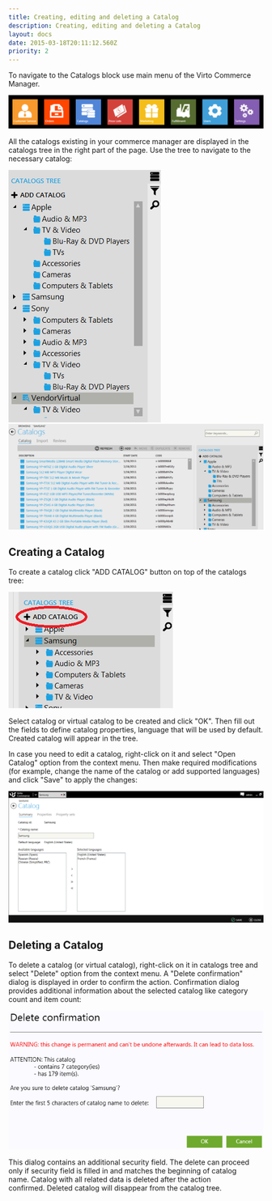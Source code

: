 ```yaml
---
title: Creating, editing and deleting a Catalog
description: Creating, editing and deleting a Catalog
layout: docs
date: 2015-03-18T20:11:12.560Z
priority: 2
---
```

To navigate to the Catalogs block use main menu of the Virto Commerce Manager.

<img src="../../../assets/images/docs/001-catalogs-in-bar.PNG" />

All the catalogs existing in your commerce manager are displayed in the catalogs tree in the right part of the page. Use the tree to navigate to the necessary catalog:

<img src="../../../assets/images/docs/002-catalog-tree.PNG" />

<img src="../../../assets/images/docs/003-view-catalog.PNG" />

## Creating a Catalog

To create a catalog click "ADD CATALOG" button on top of the catalogs tree:

<img src="../../../assets/images/docs/008-added-catalog.PNG" />

Select catalog or virtual catalog to be created and click "OK". Then fill out the fields to define catalog properties, language that will be used by default. Created catalog will appear in the tree.

In case you need to edit a catalog, right-click on it and select "Open Catalog" option from the context menu. Then make required modifications (for example, change the name of the catalog or add supported languages) and click "Save" to apply the changes:

<img src="../../../assets/images/docs/011-edit-catalog.PNG" />

## Deleting a Catalog

To delete a catalog (or virtual catalog), right-click on it in catalogs tree and select "Delete" option from the context menu. A "Delete confirmation" dialog is displayed in order to confirm the action. Confirmation dialog provides additional information about the selected catalog like category count and item count:

<img src="../../../assets/images/docs/ConfirmationCatalogDelete.PNG" />

This dialog contains an additional security field. The delete can proceed only if security field is filled in and matches the beginning of catalog name. Catalog with all related data is deleted after the action confirmed. Deleted catalog will disappear from the catalog tree.
